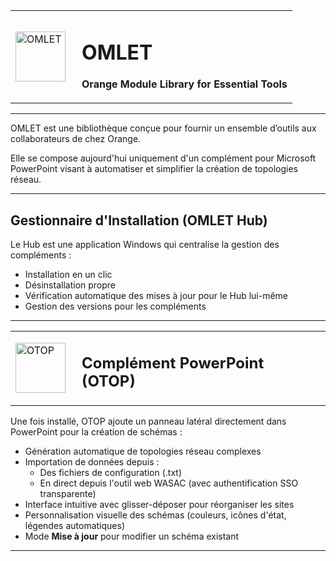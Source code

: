 <table>
  <tr>
    <td width="90" valign="middle">
      <img src="https://github.com/user-attachments/assets/e27693b7-8575-4dcc-8720-8d0f98922954" alt="OMLET" width="80" height="80" />
    </td>
    <td valign="middle">
      <h1>OMLET</h1>
      <p><strong>Orange Module Library for Essential Tools</strong></p>
    </td>
  </tr>
</table>

---

OMLET est une bibliothèque conçue pour fournir un ensemble d’outils aux collaborateurs de chez Orange.

Elle se compose aujourd'hui uniquement d'un complément pour Microsoft PowerPoint visant à automatiser et simplifier la création de topologies réseau.

---

## Gestionnaire d'Installation (OMLET Hub)

Le Hub est une application Windows qui centralise la gestion des compléments :

- Installation en un clic  
- Désinstallation propre  
- Vérification automatique des mises à jour pour le Hub lui-même  
- Gestion des versions pour les compléments  

---

<table>
  <tr>
    <td width="90" valign="middle">
      <img src="https://github.com/user-attachments/assets/605f1bdb-971c-4d95-a4c4-f9144a173ecc" alt="OTOP" width="80" height="80" />
    </td>
    <td valign="middle">
      <h2>Complément PowerPoint (OTOP)</h2>
    </td>
  </tr>
</table>

Une fois installé, OTOP ajoute un panneau latéral directement dans PowerPoint pour la création de schémas :

- Génération automatique de topologies réseau complexes  
- Importation de données depuis :  
  - Des fichiers de configuration (.txt)  
  - En direct depuis l'outil web WASAC (avec authentification SSO transparente)  
- Interface intuitive avec glisser-déposer pour réorganiser les sites  
- Personnalisation visuelle des schémas (couleurs, icônes d'état, légendes automatiques)  
- Mode **Mise à jour** pour modifier un schéma existant  

---
